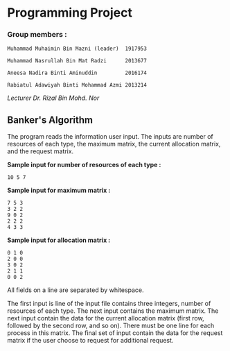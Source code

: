 # Programming Project

### Group members : 

```
Muhammad Muhaimin Bin Mazni (leader)  1917953

Muhammad Nasrullah Bin Mat Radzi      2013677 

Aneesa Nadira Binti Aminuddin         2016174

Rabiatul Adawiyah Binti Mohammad Azmi 2013214
```

*Lecturer Dr. Rizal Bin Mohd. Nor*

## Banker's Algorithm

The program reads the information user input. The inputs are number of resources of each type, the maximum matrix, the current allocation matrix, and the request matrix.

__Sample input for number of resources of each type :__
```
10 5 7
```

__Sample input for maximum matrix :__
```
7 5 3
3 2 2
9 0 2
2 2 2
4 3 3
```
__Sample input for allocation matrix :__
```
0 1 0
2 0 0
3 0 2
2 1 1
0 0 2
```

All fields on a line are separated by whitespace.

The first input is line of the input file contains three integers,  number of resources of each type. The next input contains the maximum matrix. The next input contain the data for the current allocation matrix (first row, followed by the second row, and so on). There must be one line for each process in this matrix. The final set of input contain the data for the request matrix if the user choose to request for additional request. 

